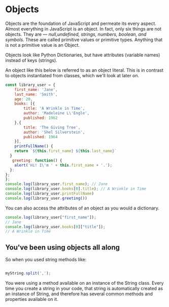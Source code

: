 # Objects

Objects are the foundation of JavaScript and permeate its every aspect. Almost everything in JavaScript is an object. In fact, only six things are not objects. They are — *null,undefined, strings, numbers, boolean, and symbols.* These are called primitive values or primitive types.
Anything that is not a primitive value is an Object.

Objects look like Python Dictionaries, but have attributes (variable names) instead of keys (strings).

An object like this below is referred to as an object literal. This is in contrast to objects instantiated from classes, which we'll look at later on.

```javascript
const library_user = {
    first_name: 'Jane',
    last_name: 'Smith',
    age: 20,
    books: [{
        title: 'A Wrinkle in Time',
        author: 'Madeleine L\'Engle',
        published: 1962
    },{
        title: 'The Giving Tree',
        author: 'Shel Silverstein',
        published: 1964
    }],
    printFullName() {
    return `${this.first_name} ${this.last_name}`
  }
   greeting: function() {
    alert('Hi! I\'m ' + this.first_name + '.');
  }:
};
};
console.log(library_user.first_name); // Jane
console.log(library_user.books[0].title); // A Wrinkle in Time
console.log(library_user.printFullName)
console.log(library_user.greeting())
```

You can also access the attributes of an object as you would a dictionary.

```javascript
console.log(library_user["first_name"]);
// Jane
console.log(library_user.books[0]["title"]);
// A Wrinkle in Time
```
## You've been using objects all along

So when you used string methods like:

```Javascript

myString.split(',');

```

You were using a method available on an instance of the String class. Every time you create a string in your code, that string is automatically created as an instance of String, and therefore has several common methods and properties available on it.